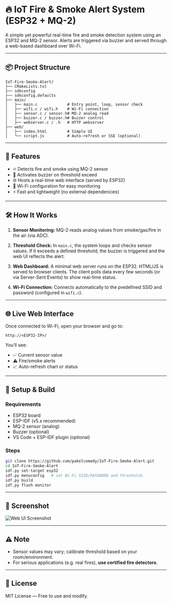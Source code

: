 # 🔥 IoT Fire & Smoke Alert System (ESP32 + MQ-2)

A simple yet powerful real-time fire and smoke detection system using an ESP32 and MQ-2 sensor. Alerts are triggered via buzzer and served through a web-based dashboard over Wi-Fi.

---

## 📦 Project Structure

```
IoT-Fire-Smoke-Alert/
├── CMakeLists.txt
├── sdkconfig
├── sdkconfig.defaults
├── main/
│   ├── main.c             # Entry point, loop, sensor check
│   ├── wifi.c / wifi.h    # Wi-Fi connection
│   ├── sensor.c / sensor.h# MQ-2 analog read
│   ├── buzzer.c / buzzer.h# Buzzer control
│   ├── webserver.c / .h   # HTTP webserver
├── web/
│   ├── index.html         # Simple UI
│   └── script.js          # Auto-refresh or SSE (optional)
```

---

## 🚀 Features

* 🔥 Detects fire and smoke using MQ-2 sensor
* 📢 Activates buzzer on threshold exceed
* 🌐 Hosts a real-time web interface (served by ESP32)
* 📶 Wi-Fi configuration for easy monitoring
* ⚡ Fast and lightweight (no external dependencies)

---

## 🛠️ How It Works

1. **Sensor Monitoring:**
   MQ-2 reads analog values from smoke/gas/fire in the air (via ADC).

2. **Threshold Check:**
   In `main.c`, the system loops and checks sensor values. If it exceeds a defined threshold, the buzzer is triggered and the web UI reflects the alert.

3. **Web Dashboard:**
   A minimal web server runs on the ESP32. HTML/JS is served to browser clients. The client polls data every few seconds (or via Server-Sent Events) to show real-time status.

4. **Wi-Fi Connection:**
   Connects automatically to the predefined SSID and password (configured in `wifi.c`).

---

## 🌐 Live Web Interface

Once connected to Wi-Fi, open your browser and go to:

```
http://<ESP32-IP>/
```

You’ll see:

* ✅ Current sensor value
* ⚠️  Fire/smoke alerts
* 📈 Auto-refresh chart or status

---

## 🔧 Setup & Build

### Requirements

* ESP32 board
* ESP-IDF (v5.x recommended)
* MQ-2 sensor (analog)
* Buzzer (optional)
* VS Code + ESP-IDF plugin (optional)

### Steps

```bash
git clone https://github.com/pakelcomedy/IoT-Fire-Smoke-Alert.git
cd IoT-Fire-Smoke-Alert
idf.py set-target esp32
idf.py menuconfig   # set Wi-Fi SSID/PASSWORD and thresholds
idf.py build
idf.py flash monitor
```

---

## 📸 Screenshot

![Web UI Screenshot](https://github.com/user-attachments/assets/b07d3345-cac8-479a-be1f-9761386bbd39)

---

## ⚠️ Note

* Sensor values may vary; calibrate threshold based on your room/environment.
* For serious applications (e.g. real fires), **use certified fire detectors**.

---

## 📃 License

MIT License — Free to use and modify.
